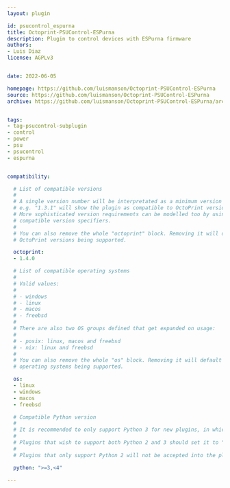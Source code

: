```yaml
---
layout: plugin

id: psucontrol_espurna
title: Octoprint-PSUControl-ESPurna
description: Plugin to control devices with ESPurna firmware
authors:
- Luis Diaz
license: AGPLv3


date: 2022-06-05

homepage: https://github.com/luismanson/Octoprint-PSUControl-ESPurna
source: https://github.com/luismanson/Octoprint-PSUControl-ESPurna
archive: https://github.com/luismanson/Octoprint-PSUControl-ESPurna/archive/master.zip


tags:
- tag-psucontrol-subplugin
- control
- power
- psu
- psucontrol
- espurna


compatibility:

  # List of compatible versions
  #
  # A single version number will be interpretated as a minimum version requirement,
  # e.g. "1.3.1" will show the plugin as compatible to OctoPrint versions 1.3.1 and up.
  # More sophisticated version requirements can be modelled too by using PEP440
  # compatible version specifiers.
  #
  # You can also remove the whole "octoprint" block. Removing it will default to all
  # OctoPrint versions being supported.

  octoprint:
  - 1.4.0

  # List of compatible operating systems
  #
  # Valid values:
  #
  # - windows
  # - linux
  # - macos
  # - freebsd
  #
  # There are also two OS groups defined that get expanded on usage:
  #
  # - posix: linux, macos and freebsd
  # - nix: linux and freebsd
  #
  # You can also remove the whole "os" block. Removing it will default to all
  # operating systems being supported.

  os:
  - linux
  - windows
  - macos
  - freebsd

  # Compatible Python version
  #
  # It is recommended to only support Python 3 for new plugins, in which case this should be ">=3,<4"
  # 
  # Plugins that wish to support both Python 2 and 3 should set it to ">=2.7,<4".
  #
  # Plugins that only support Python 2 will not be accepted into the plugin repository.

  python: ">=3,<4"

---
```


